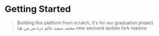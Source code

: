 # Getting Started 
> Building this platform from scratch, it's for our graduation project.
> محمد سعيد عالم ذرة مر من هنا
> new secound update fork readme
